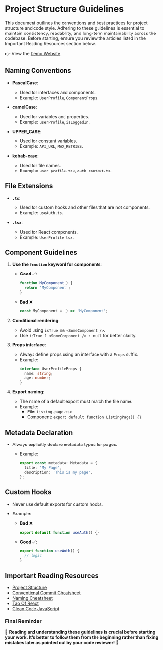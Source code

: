 # Project Structure Guidelines

This document outlines the conventions and best practices for project structure and code style. Adhering to these guidelines is essential to maintain consistency, readability, and long-term maintainability across the codebase. Before starting, ensure you review the articles listed in the Important Reading Resources section below.

👉 View the [Demo Website](https://dudul-dashboard-meteor.vercel.app)

## Naming Conventions

- **PascalCase**:

  - Used for interfaces and components.
  - Example: `UserProfile`, `ComponentProps`.

- **camelCase**:

  - Used for variables and properties.
  - Example: `userProfile`, `isLoggedIn`.

- **UPPER_CASE**:

  - Used for constant variables.
  - Example: `API_URL`, `MAX_RETRIES`.

- **kebab-case**:
  - Used for file names.
  - Example: `user-profile.tsx`, `auth-context.ts`.

## File Extensions

- **`.ts`**:

  - Used for custom hooks and other files that are not components.
  - Example: `useAuth.ts`.

- **`.tsx`**:
  - Used for React components.
  - Example: `UserProfile.tsx`.

## Component Guidelines

1. **Use the `function` keyword for components**:

   - **Good** ✅:
     ```javascript
     function MyComponent() {
       return 'MyComponent';
     }
     ```
   - **Bad** ❌:
     ```javascript
     const MyComponent = () => 'MyComponent';
     ```

2. **Conditional rendering**:

   - Avoid using `isTrue && <SomeComponent />`.
   - Use `isTrue ? <SomeComponent /> : null` for better clarity.

3. **Props interface**:

   - Always define props using an interface with a `Props` suffix.
   - Example:
     ```typescript
     interface UserProfileProps {
       name: string;
       age: number;
     }
     ```

4. **Export naming**:
   - The name of a default export must match the file name.
   - Example:
     - File: `listing-page.tsx`
     - Component: `export default function ListingPage() {}`

## Metadata Declaration

- Always explicitly declare metadata types for pages.

  - Example:
    ```typescript
    export const metadata: Metadata = {
      title: 'My Page',
      description: 'This is my page',
    };
    ```

## Custom Hooks

- Never use default exports for custom hooks.
- Example:

  - **Bad** ❌:
    ```javascript
    export default function useAuth() {}
    ```
  - **Good** ✅:
    ```typescript
    export function useAuth() {
      // logic
    }
    ```

## Important Reading Resources

- [Project Structure](https://github.com/alan2207/bulletproof-react)
- [Conventional Commit Cheatsheet](https://gist.github.com/Zekfad/f51cb06ac76e2457f11c80ed705c95a3)
- [Naming Cheatsheet](https://github.com/kettanaito/naming-cheatsheet)
- [Tao Of React](https://alexkondov.com/tao-of-react)
- [Clean Code JavaScript](https://github.com/ryanmcdermott/clean-code-javascript)

### Final Reminder

📝 **Reading and understanding these guidelines is crucial before starting your work. It's better to follow them from the beginning rather than fixing mistakes later as pointed out by your code reviewer!** 🤣
